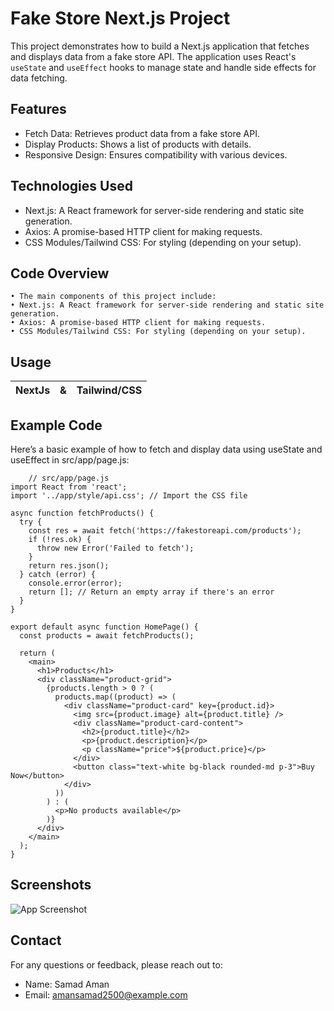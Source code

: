
# Fake Store Next.js Project
This project demonstrates how to build a Next.js application that fetches and displays data from a fake store API. The application uses React's `useState` and `useEffect` hooks to manage state and handle side effects for data fetching.
## Features


 - Fetch Data: Retrieves product data from a fake store API.
 - Display Products: Shows a list of products with details.
 - Responsive Design: Ensures compatibility with various devices.
## Technologies Used

 - Next.js: A React framework for server-side rendering and static site generation.
 - Axios: A promise-based HTTP client for making requests.
 - CSS Modules/Tailwind CSS: For styling (depending on your setup).

## Code Overview
    • The main components of this project include:
    • Next.js: A React framework for server-side rendering and static site generation.
    • Axios: A promise-based HTTP client for making requests.
    • CSS Modules/Tailwind CSS: For styling (depending on your setup).

## Usage


| **NextJs** | & | **Tailwind/CSS**                
| :-------- | :------- | :------------------------- |
 



## Example Code

Here’s a basic example of how to fetch and display data using useState and useEffect in src/app/page.js:


        // src/app/page.js
    import React from 'react';
    import '../app/style/api.css'; // Import the CSS file
    
    async function fetchProducts() {
      try {
        const res = await fetch('https://fakestoreapi.com/products');
        if (!res.ok) {
          throw new Error('Failed to fetch');
        }
        return res.json();
      } catch (error) {
        console.error(error);
        return []; // Return an empty array if there's an error
      }
    }
    
    export default async function HomePage() {
      const products = await fetchProducts();
    
      return (
        <main>
          <h1>Products</h1>
          <div className="product-grid">
            {products.length > 0 ? (
              products.map((product) => (
                <div className="product-card" key={product.id}>
                  <img src={product.image} alt={product.title} />
                  <div className="product-card-content">
                    <h2>{product.title}</h2>
                    <p>{product.description}</p>
                    <p className="price">${product.price}</p>
                  </div>
                  <button class="text-white bg-black rounded-md p-3">Buy Now</button>
                </div>
              ))
            ) : (
              <p>No products available</p>
            )}
          </div>
        </main>
      );
    }



## Screenshots

![App Screenshot](https://cdn.dribbble.com/userupload/16063516/file/original-c5945509a9e99a66e2eba13dd196fe7b.png?resize=1024x576&vertical=center)


## Contact

For any questions or feedback, please reach out to:

- Name: Samad Aman
- Email: amansamad2500@example.com

